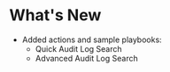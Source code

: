 # What's New
- Added actions and sample playbooks:  
    - Quick Audit Log Search
    - Advanced Audit Log Search
